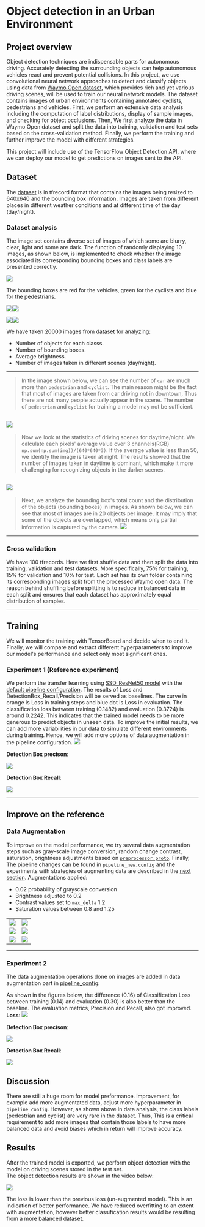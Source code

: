 
# Object detection in an Urban Environment

## Project overview
Object detection techniques are indispensable parts for autonomous driving. Accurately detecting the surrounding objects can help autonomous vehicles react and prevent potential collisions. In this project, we use convolutional neural network approaches to detect and classify objects using data from [Waymo Open dataset](https://waymo.com/open/), which provides rich and yet various driving scenes, will be used to train our neural network models. The dataset contains images of urban environments containing annotated cyclists, pedestrians and vehicles. First, we perform an extensive data analysis including the computation of label distributions, display of sample images, and checking for object occlusions. Then, We first analyze the data in Waymo Open dataset and split the data into training, validation and test sets based on the cross-validation method. Finally, we perform the training and further improve the model with different strategies. 

This project will include use of the TensorFlow Object Detection API, where we can deploy our model to get predictions on images sent to the API.

## Dataset

The [dataset](https://github.com/PoChang007/Object_Detection_in_Urban_Env/blob/main/README.md#download-and-process-the-data) is in tfrecord format that contains the images being resized to 640x640 and the bounding box information. Images are taken from different places in different weather conditions and at different time of the day (day/night). 

### Dataset analysis

The image set contains diverse set of images of which some are blurry, clear, light and some are dark. The function of randomly displaying 10 images, as shown below, is implemented to check whether the image associated its corresponding bounding boxes and class labels are presented correctly.

![](https://raw.githubusercontent.com/DavidAbdelmalek/Self_Driving_Car_ND/main/object_detection_urban_environment/images/display_imgs.png)

The bounding boxes are red for the vehicles, green for the cyclists and blue for the pedestrians.

[![](https://raw.githubusercontent.com/DavidAbdelmalek/Self_Driving_Car_ND/main/object_detection_urban_environment/images/im_4.png)](https://raw.githubusercontent.com/DavidAbdelmalek/Self_Driving_Car_ND/main/object_detection_urban_environment/images/im_4.png)[![](https://raw.githubusercontent.com/DavidAbdelmalek/Self_Driving_Car_ND/main/object_detection_urban_environment/images/im_6.png)](https://raw.githubusercontent.com/DavidAbdelmalek/Self_Driving_Car_ND/main/object_detection_urban_environment/images/im_6.png)

[![](https://raw.githubusercontent.com/DavidAbdelmalek/Self_Driving_Car_ND/main/object_detection_urban_environment/images/im_8.png)](https://github.com/abhilash1910/nd013-c1-vision-starter-main/blob/master/images/img1.png)[![](https://raw.githubusercontent.com/DavidAbdelmalek/Self_Driving_Car_ND/main/object_detection_urban_environment/images/im_1.png)](https://raw.githubusercontent.com/DavidAbdelmalek/Self_Driving_Car_ND/main/object_detection_urban_environment/images/im_1.png)

We have taken 20000 images from dataset for analyzing: 
- Number of objects for each classs.
- Number of bounding boxes.
- Average brightness.
- Number of images taken in different scenes (day/night).
-----------
> In the image shown below, we can see the number of  `car`  are much more than  `pedestrian`  and  `cyclist`. The main reason might be the fact that most of images are taken from car driving not in downtown, Thus there are not many people actually appear in the scene. The number of  `pedestrian`  and  `cyclist`  for training a model may not be sufficient.

![](https://raw.githubusercontent.com/DavidAbdelmalek/Self_Driving_Car_ND/main/object_detection_urban_environment/images/class_distribution.png)
-----------
> Now we look at the statistics of driving scenes for daytime/night. We calculate each  pixels' average value over 3 channels(RGB) `np.sum(np.sum(img))/(640*640*3)`. If the average value is less than 50, we identify the image is taken at night. The results showed that the number of images taken in daytime is dominant, which make it more challenging for recognizing objects in the darker scenes.

![](https://raw.githubusercontent.com/DavidAbdelmalek/Self_Driving_Car_ND/main/object_detection_urban_environment/images/scences.png)
----------
> Next, we analyze the bounding box's total count and the distribution of the objects (bounding boxes) in images. As shown below, we can see that most of images are in 20 objects per image. It may imply that some of the objects are overlapped, which means only partial information is captured by the camera.
![](https://raw.githubusercontent.com/DavidAbdelmalek/Self_Driving_Car_ND/main/object_detection_urban_environment/images/object_per_image.png)
-------- 
### Cross validation
We have 100 tfrecords. Here we first shuffle data and then split the data into training, validation and test datasets. More specifically, 75% for training, 15% for validation and 10% for test. Each set has its own folder containing its corresponding images split from the processed Waymo open data. The reason behind shuffling before splitting is to reduce imbalanced data in each split and ensures that each dataset has approximately equal distribution of samples.

---
## Training 
We will monitor the training with TensorBoard and decide when to end it. Finally, we will compare and extract different hyperparameters to improve our model's performance and select only most significant ones.

### Experiment 1 (Reference experiment)

We perform the transfer learning using [SSD_ResNet50 model](http://download.tensorflow.org/models/object_detection/tf2/20200711/ssd_resnet50_v1_fpn_640x640_coco17_tpu-8.tar.gz) with the [default pipeline configuration](https://github.com/DavidAbdelmalek/Self_Driving_Car_ND/blob/main/object_detection_urban_environment/experiments/experiment_1/pipeline_new.config). The results of Loss and DetectionBox_Recall/Precision will be served as baselines. The curve in orange is Loss in training steps and blue dot is Loss in evaluation. The classification loss between training (0.1482) and evaluation (0.3724) is around 0.2242. This indicates that the trained model needs to be more generous to predict objects in unseen data. To improve the initial results, we can add more variabilities in our data to simulate different environments during training. Hence, we will add more options of data augmentation in the pipeline configuration.
![](https://raw.githubusercontent.com/DavidAbdelmalek/Self_Driving_Car_ND/main/object_detection_urban_environment/images/experiment_1/loss.png)

**Detection Box precison**: 

![](https://raw.githubusercontent.com/DavidAbdelmalek/Self_Driving_Car_ND/main/object_detection_urban_environment/images/experiment_1/detectionBox_precision.png)

**Detection Box Recall**: 

![](https://raw.githubusercontent.com/DavidAbdelmalek/Self_Driving_Car_ND/main/object_detection_urban_environment/images/experiment_1/detectionBox_recall.png)


----

## Improve on the reference
### Data Augmentation

To improve on the model performance, we try several data augmentation steps such as gray-scale image conversion, random change contrast, saturation, brightness adjustments based on  [`preprocessor.proto`](https://github.com/tensorflow/models/blob/master/research/object_detection/protos/preprocessor.proto). Finally, The pipeline changes can be found in [`pipeline_new.config`](https://github.com/DavidAbdelmalek/Self_Driving_Car_ND/blob/main/object_detection_urban_environment/experiments/experiment_2/pipeline_new.config) and the experiments with strategies of augmenting data are described in the [next section](#experiment-2). Augmentations applied:
-   0.02 probability of grayscale conversion
-   Brightness adjusted to 0.2
-   Contrast values set to `max_delta`  1.2
-  Saturation values between 0.8 and 1.25
    

|              ||
:-------------------------:|:-------------------------:
![](https://raw.githubusercontent.com/DavidAbdelmalek/Self_Driving_Car_ND/main/object_detection_urban_environment/images/augmentated_imgs/augmented_img_1.png)  |  ![](https://raw.githubusercontent.com/DavidAbdelmalek/Self_Driving_Car_ND/main/object_detection_urban_environment/images/augmentated_imgs/augmented_img_2.png)
![](https://raw.githubusercontent.com/DavidAbdelmalek/Self_Driving_Car_ND/main/object_detection_urban_environment/images/augmentated_imgs/augmented_img_3.png)  |  ![](https://raw.githubusercontent.com/DavidAbdelmalek/Self_Driving_Car_ND/main/object_detection_urban_environment/images/augmentated_imgs/augmented_img_4.png)
![](https://raw.githubusercontent.com/DavidAbdelmalek/Self_Driving_Car_ND/main/object_detection_urban_environment/images/augmentated_imgs/augmented_img_5.png)  |  ![](https://raw.githubusercontent.com/DavidAbdelmalek/Self_Driving_Car_ND/main/object_detection_urban_environment/images/augmentated_imgs/augmented_img_6.png)
----
### Experiment 2

The data augmentation operations done on images are added in data augmentation part in  [pipeline_config](https://github.com/DavidAbdelmalek/Self_Driving_Car_ND/blob/main/object_detection_urban_environment/experiments/experiment_2/pipeline_new.config):

As shown in the figures below, the difference (0.16) of Classification Loss between training (0.14) and evaluation (0.30) is also better than the baseline. The evaluation metrics, Precision and Recall, also got improved.
**Loss**: 
![](https://raw.githubusercontent.com/DavidAbdelmalek/Self_Driving_Car_ND/main/object_detection_urban_environment/images/experiment_2/loss.png)

**Detection Box precison**: 

![](https://raw.githubusercontent.com/DavidAbdelmalek/Self_Driving_Car_ND/main/object_detection_urban_environment/images/experiment_2/detectionBox_precision.png)

**Detection Box Recall**: 

![](https://raw.githubusercontent.com/DavidAbdelmalek/Self_Driving_Car_ND/main/object_detection_urban_environment/images/experiment_2/detectionBox_recall.png)


## Discussion

There are still a huge room for model preformance. improvement, for example add more augmentated data, adjust more hyperparameter in `pipeline_config`. However, as shown above in data analysis, the class labels (pedestrian and cyclist) are very rare in the dataset. Thus, This is a critical requirement to add more images that contain those labels to have more balanced data and avoid biases which in return will improve accuracy.


## Results

After the trained model is exported, we perform object detection with the model on driving scenes stored in the test set.  
The object detection results are shown in the video below:

[![](https://raw.githubusercontent.com/DavidAbdelmalek/Self_Driving_Car_ND/main/object_detection_urban_environment/images/animation.gif)](https://github.com/DavidAbdelmalek/Self_Driving_Car_ND/blob/main/object_detection_urban_environment/images/animation.gif)

The loss is lower than the previous loss (un-augmented model). This is an indication of better performance. We have reduced overfitting to an extent with augmentation, however better classification results would be resulting from a more balanced dataset.